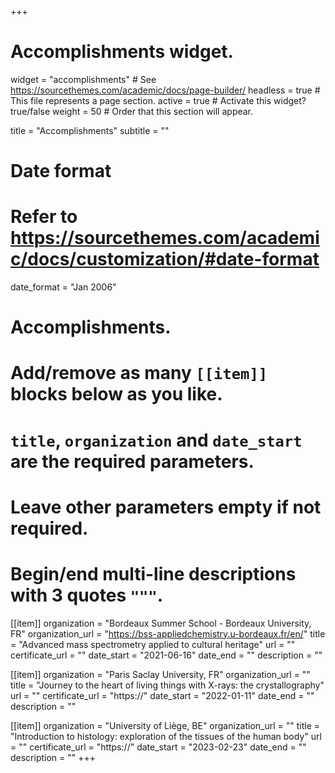 +++
# Accomplishments widget.
widget = "accomplishments"  # See https://sourcethemes.com/academic/docs/page-builder/
headless = true  # This file represents a page section.
active = true  # Activate this widget? true/false
weight = 50  # Order that this section will appear.

title = "Accomplish&shy;ments"
subtitle = ""

# Date format
#   Refer to https://sourcethemes.com/academic/docs/customization/#date-format
date_format = "Jan 2006"

# Accomplishments.
#   Add/remove as many `[[item]]` blocks below as you like.
#   `title`, `organization` and `date_start` are the required parameters.
#   Leave other parameters empty if not required.
#   Begin/end multi-line descriptions with 3 quotes `"""`.

[[item]]
  organization = "Bordeaux Summer School - Bordeaux University, FR"
  organization_url = "https://bss-appliedchemistry.u-bordeaux.fr/en/"
  title = "Advanced mass spectrometry applied to cultural heritage"
  url = ""
  certificate_url = ""
  date_start = "2021-06-16"
  date_end = ""
  description = ""

[[item]]
  organization = "Paris Saclay University, FR"
  organization_url = ""
  title = "Journey to the heart of living things with X-rays: the crystallography"
  url = ""
  certificate_url = "https://"
  date_start = "2022-01-11"
  date_end = ""
  description = ""
  
  [[item]]
  organization = "University of Liège, BE"
  organization_url = ""
  title = "Introduction to histology: exploration of the tissues of the human body"
  url = ""
  certificate_url = "https://"
  date_start = "2023-02-23"
  date_end = ""
  description = ""
+++
